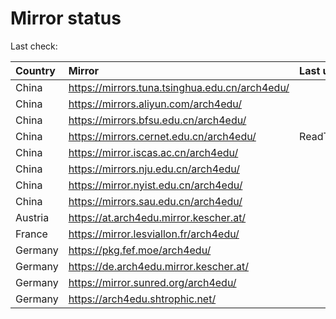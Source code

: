 <script src="./time.js"></script>
# Mirror status
Last check: <script type="text/javascript">localize(1749870922.6812751);</script>

|Country|Mirror|Last update|
|:------|:-----|:----------|
|China|https://mirrors.tuna.tsinghua.edu.cn/arch4edu/|<script type="text/javascript">localize(1749840526);</script>|
|China|https://mirrors.aliyun.com/arch4edu/|<script type="text/javascript">localize(1749840526);</script>|
|China|https://mirrors.bfsu.edu.cn/arch4edu/|<script type="text/javascript">localize(1749840526);</script>|
|China|https://mirrors.cernet.edu.cn/arch4edu/|ReadTimeout|
|China|https://mirror.iscas.ac.cn/arch4edu/|<script type="text/javascript">localize(1749840526);</script>|
|China|https://mirrors.nju.edu.cn/arch4edu/|<script type="text/javascript">localize(1749797482);</script>|
|China|https://mirror.nyist.edu.cn/arch4edu/|<script type="text/javascript">localize(1749797482);</script>|
|China|https://mirrors.sau.edu.cn/arch4edu/|<script type="text/javascript">localize(1731653531);</script>|
|Austria|https://at.arch4edu.mirror.kescher.at/|<script type="text/javascript">localize(1749840526);</script>|
|France|https://mirror.lesviallon.fr/arch4edu/|<script type="text/javascript">localize(1749797482);</script>|
|Germany|https://pkg.fef.moe/arch4edu/|<script type="text/javascript">localize(1749840526);</script>|
|Germany|https://de.arch4edu.mirror.kescher.at/|<script type="text/javascript">localize(1749840526);</script>|
|Germany|https://mirror.sunred.org/arch4edu/|<script type="text/javascript">localize(1749840526);</script>|
|Germany|https://arch4edu.shtrophic.net/|<script type="text/javascript">localize(1749797482);</script>|

<script src="./tablefilter/tablefilter.js"></script>
<script src="./table.js"></script>